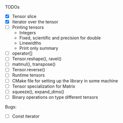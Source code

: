 TODOs
- [x] Tensor slice
- [x] Iterator over the tensor
- [ ] Printing tensors
    - Integers
    - Fixed, scientific and precision for double
    - Linewidths
    - Print only summary
- [ ] operator[]
- [ ] Tensor.reshape(), ravel()
- [ ] matmul(), transpose()
- [ ] Tensor.reverse() 
- [ ] Runtime tensors
- [ ] CMake file for setting up the library in some machine
- [ ] Tensor specialization for Matrix
- [ ] squeeze(), expand_dims()
- [ ] Binary operations on type different tensors

Bugs:
- [ ] Const iterator